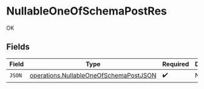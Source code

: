# NullableOneOfSchemaPostRes

OK


## Fields

| Field                                                                                                   | Type                                                                                                    | Required                                                                                                | Description                                                                                             |
| ------------------------------------------------------------------------------------------------------- | ------------------------------------------------------------------------------------------------------- | ------------------------------------------------------------------------------------------------------- | ------------------------------------------------------------------------------------------------------- |
| `JSON`                                                                                                  | [operations.NullableOneOfSchemaPostJSON](../../../pkg/models/operations/nullableoneofschemapostjson.md) | :heavy_check_mark:                                                                                      | N/A                                                                                                     |
